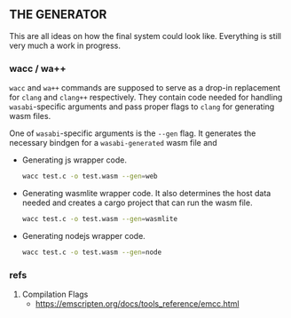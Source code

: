 ## THE GENERATOR
This are all ideas on how the final system could look like. Everything is still very much a work in progress.

### wacc / wa++
`wacc` and `wa++` commands are supposed to serve as a drop-in replacement for `clang` and `clang++` respectively. They contain code needed for handling `wasabi`-specific arguments and pass proper flags to `clang` for generating wasm files.

One of `wasabi`-specific arguments is the `--gen` flag. It generates the necessary bindgen for a `wasabi-generated` wasm file and 

- Generating js wrapper code.
    ```bash
    wacc test.c -o test.wasm --gen=web
    ```
- Generating wasmlite wrapper code. It also determines the host data needed and creates a cargo project that can run the wasm file.
    ```bash
    wacc test.c -o test.wasm --gen=wasmlite
    ```
- Generating nodejs wrapper code.
    ```bash
    wacc test.c -o test.wasm --gen=node
    ```

### refs
1. Compilation Flags
    - https://emscripten.org/docs/tools_reference/emcc.html
